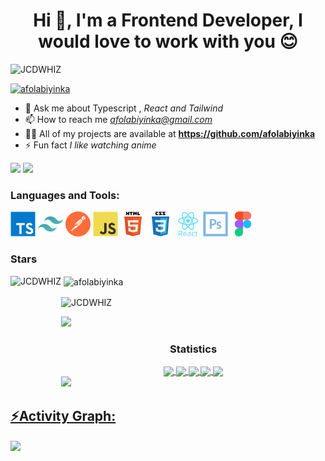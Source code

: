 <!-- <img src="https://raw.githubusercontent.com/BEPb/BEPb/5c63fa170d1cbbb0b1974f05a3dbe6aca3f5b7f3/assets/Bottom_up.svg" width="100%" /> -->
<h1 align="center">Hi 👋, I'm a Frontend Developer,  I would love to work with you 😊</h1>
<p align="left"> <img src="https://komarev.com/ghpvc/?username=afolabiyinka&label=Profile%20views&color=0e75b6&style=flat" alt="JCDWHIZ" /> </p>

<p align="left"> <a href="https://github.com/ryo-ma/github-profile-trophy"><img src="https://github-profile-trophy.vercel.app/?username=afolabiyinka&theme=algolia" alt="afolabiyinka" /></a> </p>

- 💬 Ask me about Typescript , *React and Tailwind*
- 📫 How to reach me *afolabiyinka@gmail.com*
- 👨‍💻 All of my projects are available at **https://github.com/afolabiyinka**
- ⚡ Fun fact *I like watching anime*

<div> <a href="https://github.com/afolabiyinka" target="_blank"><img src="https://img.shields.io/badge/GitHub-100000?style=for-the-badge&logo=github&logoColor=white" target="_blank"></a>
<a href = "mailto:afolabiyinka@gmail.com"><img src="https://img.shields.io/badge/-Gmail-%23333?style=for-the-badge&logo=gmail&logoColor=white" target="_blank"></a>
</div><h3 align="left">Languages and Tools:</h3>
<p align="left">

<img src="https://raw.githubusercontent.com/teamedwardforever/Readme-Generator/71f25dd8b98329b168142a6b782a107b75eab178/svg/Skills/Languages/typescript-original.svg" alt="Typescript" width="40" height="40"/>
<img src="https://raw.githubusercontent.com/teamedwardforever/Readme-Generator/71f25dd8b98329b168142a6b782a107b75eab178/svg/Skills/Frontend/tailwindcss-icon.svg" alt="Tailwindcss" width="40" height="40"/>
<img src="https://raw.githubusercontent.com/teamedwardforever/Readme-Generator/71f25dd8b98329b168142a6b782a107b75eab178/svg/Skills/Software/getpostman-icon.svg" alt="Postman" width="40" height="40"/>
<img src="https://raw.githubusercontent.com/teamedwardforever/Readme-Generator/71f25dd8b98329b168142a6b782a107b75eab178/svg/Skills/Languages/javascript-original.svg" alt="Javascript" width="40" height="40"/>
<img src="https://raw.githubusercontent.com/teamedwardforever/Readme-Generator/71f25dd8b98329b168142a6b782a107b75eab178/svg/Skills/Frontend/html5-original-wordmark.svg" alt="HTML" width="40" height="40"/>
<img src="https://raw.githubusercontent.com/teamedwardforever/Readme-Generator/71f25dd8b98329b168142a6b782a107b75eab178/svg/Skills/Frontend/css3-original-wordmark.svg" alt="Css" width="40" height="40"/>
<img src="https://raw.githubusercontent.com/teamedwardforever/Readme-Generator/71f25dd8b98329b168142a6b782a107b75eab178/svg/Skills/Frontend/react-original-wordmark.svg" alt="React" width="40" height="40"/>
<img src="https://raw.githubusercontent.com/teamedwardforever/Readme-Generator/71f25dd8b98329b168142a6b782a107b75eab178/svg/Skills/Software/photoshop-line.svg" alt="Photoshop" width="40" height="40"/>
<img src="https://raw.githubusercontent.com/teamedwardforever/Readme-Generator/71f25dd8b98329b168142a6b782a107b75eab178/svg/Skills/Software/figma-icon.svg" alt="Figma" width="40" height="40"/>
</p>

<h3 align="left">Stars</h3>
<img align="left" height="180em" src="https://github-readme-stats.vercel.app/api/top-langs/?username=afolabiyinka&layout=compact&theme=tokyonight" alt=JCDWHIZ />

<p>&nbsp;<img align="center" height="180em" src="https://github-readme-stats.vercel.app/api?username=afolabiyinka&show_icons=true&locale=en&theme=tokyonight" alt="afolabiyinka" /></p>

<p><img align="center" height="180em" src="https://github-readme-streak-stats.herokuapp.com/?user=afolabiyinka&theme=tokyonight" alt="JCDWHIZ" /></p>

<img src="https://user-images.githubusercontent.com/73097560/115834477-dbab4500-a447-11eb-908a-139a6edaec5c.gif"><h3 align="center">Statistics</h3>
<div align="center">
<a href="https://github.com/afolabiyinka">
<img align="center" src="http://github-profile-summary-cards.vercel.app/api/cards/stats?username=afolabiyinka&theme=gruvbox" height="180em" />
<img align="center" src="http://github-profile-summary-cards.vercel.app/api/cards/most-commit-language?username=afolabiyinka&theme=gruvbox" height="180em" />
<img align="center" src="http://github-profile-summary-cards.vercel.app/api/cards/repos-per-language?username=afolabiyinka&theme=2077" height="180em" />
<img align="center" src="http://github-profile-summary-cards.vercel.app/api/cards/productive-time?username=afolabiyinka&theme=2077" height="180em" />
<img align="center" src="http://github-profile-summary-cards.vercel.app/api/cards/profile-details?username=afolabiyinka&theme=2077" height="180em" />
</div>
<img src="https://user-images.githubusercontent.com/73097560/115834477-dbab4500-a447-11eb-908a-139a6edaec5c.gif"><h2 align="left">⚡Activity Graph:</h2>
<img align="center" src="https://github-readme-activity-graph.vercel.app/graph?username=afolabiyinka&theme=react-dark"/>
